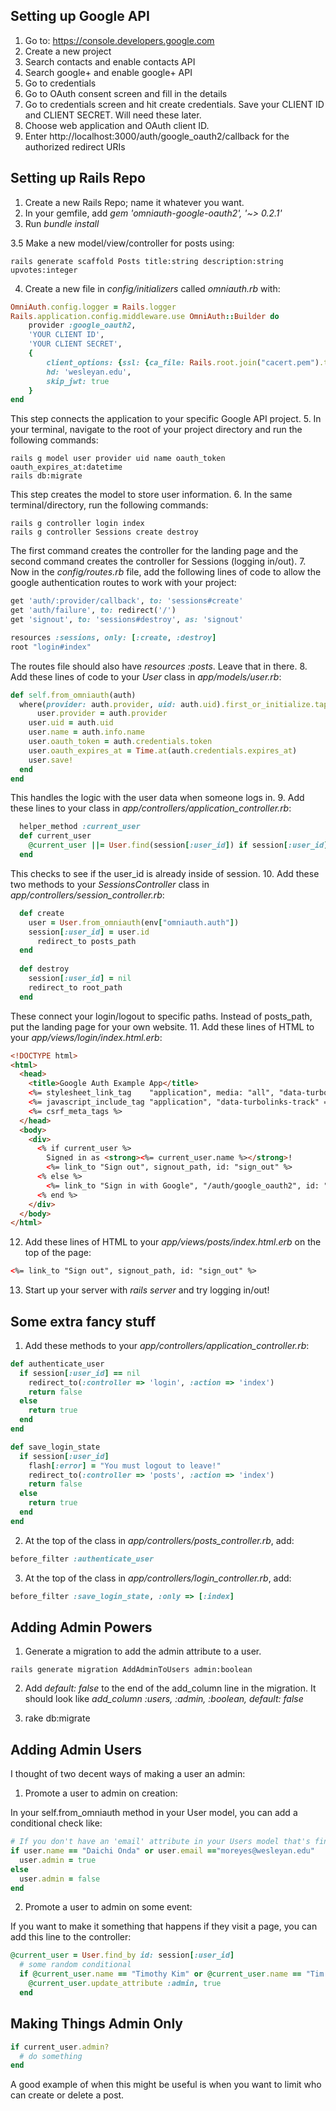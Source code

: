 ## Setting up Google API ##
1. Go to: https://console.developers.google.com
2. Create a new project
3. Search contacts and enable contacts API
4. Search google+ and enable google+ API
5. Go to credentials
6. Go to OAuth consent screen and fill in the details
7. Go to credentials screen and hit create credentials. Save your CLIENT ID and CLIENT SECRET. Will need these later.
8. Choose web application and OAuth client ID. 
9. Enter http://localhost:3000/auth/google_oauth2/callback for the authorized redirect URIs

## Setting up Rails Repo ##
1. Create a new Rails Repo; name it whatever you want.
2. In your gemfile, add *gem 'omniauth-google-oauth2', '~> 0.2.1'*
3. Run *bundle install*

3.5 Make a new model/view/controller for posts using:
```shell
rails generate scaffold Posts title:string description:string upvotes:integer
```
4. Create a new file in *config/initializers* called *omniauth.rb* with:
```ruby
OmniAuth.config.logger = Rails.logger
Rails.application.config.middleware.use OmniAuth::Builder do
	provider :google_oauth2, 
	'YOUR CLIENT ID', 
	'YOUR CLIENT SECRET', 
	{
		client_options: {ssl: {ca_file: Rails.root.join("cacert.pem").to_s}},
		hd: 'wesleyan.edu',
  		skip_jwt: true	
	}
end
```
This step connects the application to your specific Google API project.
5. In your terminal, navigate to the root of your project directory and run the following commands:
```shell
rails g model user provider uid name oauth_token oauth_expires_at:datetime
rails db:migrate
```
This step creates the model to store user information.
6. In the same terminal/directory, run the following commands:
```shell
rails g controller login index
rails g controller Sessions create destroy
```
The first command creates the controller for the landing page and the second command creates the controller for Sessions (logging in/out).
7. Now in the  *config/routes.rb* file, add the following lines of code to allow the google authentication routes to work with your project:
```ruby
get 'auth/:provider/callback', to: 'sessions#create'
get 'auth/failure', to: redirect('/')
get 'signout', to: 'sessions#destroy', as: 'signout'

resources :sessions, only: [:create, :destroy]
root "login#index"
```
The routes file should also have *resources :posts*. Leave that in there.
8. Add these lines of code to your *User* class in *app/models/user.rb*:
```ruby
def self.from_omniauth(auth)
  where(provider: auth.provider, uid: auth.uid).first_or_initialize.tap do |user|
      user.provider = auth.provider
	user.uid = auth.uid
	user.name = auth.info.name
	user.oauth_token = auth.credentials.token
	user.oauth_expires_at = Time.at(auth.credentials.expires_at)
	user.save!
  end
end
```
This handles the logic with the user data when someone logs in.
9. Add these lines to your class in *app/controllers/application_controller.rb*:
```ruby
  helper_method :current_user
  def current_user
    @current_user ||= User.find(session[:user_id]) if session[:user_id]
  end
```
This checks to see if the user_id is already inside of session.
10. Add these two methods to your *SessionsController* class in *app/controllers/session_controller.rb*:
```ruby
  def create
    user = User.from_omniauth(env["omniauth.auth"])
    session[:user_id] = user.id
      redirect_to posts_path
  end
  
  def destroy
    session[:user_id] = nil
    redirect_to root_path
  end
```
These connect your login/logout to specific paths. Instead of posts_path, put the landing page for your own website.
11. Add these lines of HTML to your *app/views/login/index.html.erb*:
```html
<!DOCTYPE html>
<html>
  <head>
    <title>Google Auth Example App</title>
    <%= stylesheet_link_tag    "application", media: "all", "data-turbolinks-track" => true %>
    <%= javascript_include_tag "application", "data-turbolinks-track" => true %>
    <%= csrf_meta_tags %>
  </head>
  <body>
    <div>
      <% if current_user %>
        Signed in as <strong><%= current_user.name %></strong>!
        <%= link_to "Sign out", signout_path, id: "sign_out" %>
      <% else %>
        <%= link_to "Sign in with Google", "/auth/google_oauth2", id: "sign_in" %>
      <% end %>
    </div>
  </body>
</html>
```
12. Add these lines of HTML to your *app/views/posts/index.html.erb* on the top of the page:
```html
<%= link_to "Sign out", signout_path, id: "sign_out" %>
```
13. Start up your server with *rails server* and try logging in/out!

## Some extra fancy stuff ##
1. Add these methods to your *app/controllers/application_controller.rb*:
```ruby
def authenticate_user
  if session[:user_id] == nil
    redirect_to(:controller => 'login', :action => 'index')
    return false
  else
    return true	
  end
end

def save_login_state
  if session[:user_id]
    flash[:error] = "You must logout to leave!"
    redirect_to(:controller => 'posts', :action => 'index')
    return false
  else
    return true
  end
end
```
2. At the top of the class in *app/controllers/posts_controller.rb*, add:
```ruby
before_filter :authenticate_user
```
3. At the top of the class in *app/controllers/login_controller.rb*, add:
```ruby
before_filter :save_login_state, :only => [:index]
```

## Adding Admin Powers ##

1. Generate a migration to add the admin attribute to a user.
```shell
rails generate migration AddAdminToUsers admin:boolean
```
2. Add *default: false* to the end of the add_column line in the migration.
It should look like *add_column :users, :admin, :boolean, default: false*

3. rake db:migrate

## Adding Admin Users ##

I thought of two decent ways of making a user an admin:
1. Promote a user to admin on creation:

In your self.from_omniauth method in your User model, you can add a conditional check like:
```ruby
# If you don't have an 'email' attribute in your Users model that's fine, just don't do that check.
if user.name == "Daichi Onda" or user.email =="moreyes@wesleyan.edu"
  user.admin = true
else
  user.admin = false
end
```
2. Promote a user to admin on some event:

If you want to make it something that happens if they visit a page, you can add this line to the controller:
```ruby
@current_user = User.find_by id: session[:user_id]
  # some random conditional
  if @current_user.name == "Timothy Kim" or @current_user.name == "Tim Kim"
    @current_user.update_attribute :admin, true
  end
```

## Making Things Admin Only ##

```ruby
if current_user.admin?
  # do something
end
```

A good example of when this might be useful is when you want to limit who can create or delete a post.

